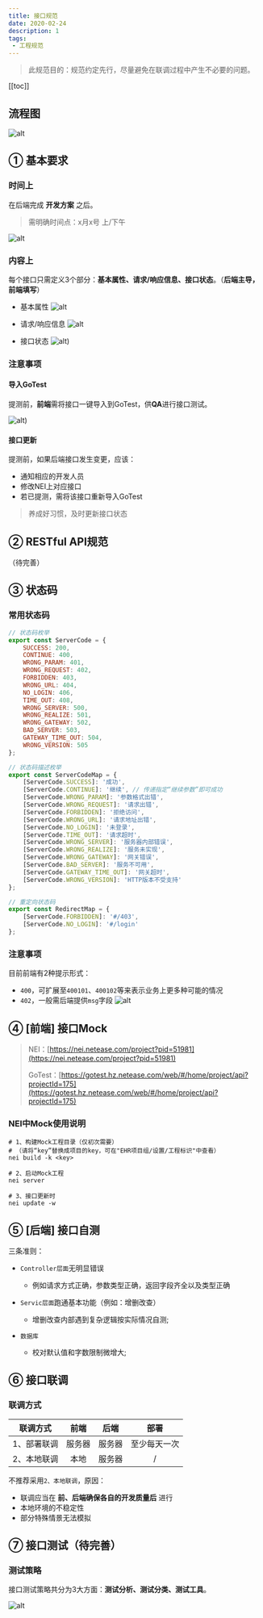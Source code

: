```yaml
---
title: 接口规范
date: 2020-02-24
description: 1
tags:
 - 工程规范
---
```

> 此规范目的：规范约定先行，尽量避免在联调过程中产生不必要的问题。

[[toc]]

## 流程图
![alt](./img/interface-0.png)

## ① 基本要求
### 时间上
在后端完成 **开发方案** 之后。
> 需明确时间点：x月x号 上/下午

![alt](./img/interface-1.png)

### 内容上
每个接口只需定义3个部分：**基本属性、请求/响应信息、接口状态**。（**后端主导，前端填写**）

 - 基本属性
![alt](./img/interface-2.png)

 - 请求/响应信息
![alt](./img/interface-3.png)

 - 接口状态
![alt](./img/interface-4.png))


### 注意事项
#### 导入GoTest
提测前，**前端**需将接口一键导入到GoTest，供**QA**进行接口测试。

![alt](./img/interface-5.png))

#### 接口更新
提测前，如果后端接口发生变更，应该：
 - 通知相应的开发人员
 - 修改NEI上对应接口
 - 若已提测，需将该接口重新导入GoTest

> 养成好习惯，及时更新接口状态

## ② RESTful API规范 <Badge type="error" text="New"/>
（待完善）

## ③ 状态码
### 常用状态码
```js
// 状态码枚举
export const ServerCode = {
    SUCCESS: 200,
    CONTINUE: 400,
    WRONG_PARAM: 401,
    WRONG_REQUEST: 402,
    FORBIDDEN: 403,
    WRONG_URL: 404,
    NO_LOGIN: 406,
    TIME_OUT: 408,
    WRONG_SERVER: 500,
    WRONG_REALIZE: 501,
    WRONG_GATEWAY: 502,
    BAD_SERVER: 503,
    GATEWAY_TIME_OUT: 504,
    WRONG_VERSION: 505
};

// 状态码描述枚举
export const ServerCodeMap = {
    [ServerCode.SUCCESS]: '成功',
    [ServerCode.CONTINUE]: '继续', // 传递指定“继续参数”即可成功
    [ServerCode.WRONG_PARAM]: '参数格式出错',
    [ServerCode.WRONG_REQUEST]: '请求出错',
    [ServerCode.FORBIDDEN]: '拒绝访问',
    [ServerCode.WRONG_URL]: '请求地址出错',
    [ServerCode.NO_LOGIN]: '未登录',
    [ServerCode.TIME_OUT]: '请求超时',
    [ServerCode.WRONG_SERVER]: '服务器内部错误',
    [ServerCode.WRONG_REALIZE]: '服务未实现',
    [ServerCode.WRONG_GATEWAY]: '网关错误',
    [ServerCode.BAD_SERVER]: '服务不可用',
    [ServerCode.GATEWAY_TIME_OUT]: '网关超时',
    [ServerCode.WRONG_VERSION]: 'HTTP版本不受支持'
};

// 重定向状态码
export const RedirectMap = {
    [ServerCode.FORBIDDEN]: '#/403',
    [ServerCode.NO_LOGIN]: '#/login'
};
```
### 注意事项
目前前端有2种提示形式：
 - `400`，可扩展至`400101`、`400102`等来表示业务上更多种可能的情况
 - `402`，一般需后端提供`msg`字段
![alt](./img/interface-6.png)

## ④ [前端] 接口Mock <Badge type="error" text="New"/>
<!-- 建议：NEI作为**接口编辑平台**（开发用），GoTest作为**接口提测平台**（QA用）。 -->

> NEI：[https://nei.netease.com/project?pid=51981](https://nei.netease.com/project?pid=51981)
> 
> GoTest：[https://gotest.hz.netease.com/web/#/home/project/api?projectId=175](https://gotest.hz.netease.com/web/#/home/project/api?projectId=175)



### NEI中Mock使用说明
```
# 1、构建Mock工程目录（仅初次需要）
# （请将“key”替换成项目的key，可在"EHR项目组/设置/工程标识"中查看）
nei build -k <key>

# 2、启动Mock工程
nei server

# 3、接口更新时
nei update -w
```

## ⑤ [后端] 接口自测 <Badge type="error" text="New"/>
三条准则：
 - `Controller层面`无明显错误
    - 例如请求方式正确，参数类型正确，返回字段齐全以及类型正确

 - `Servic层面`跑通基本功能（例如：增删改查）
    - 增删改查内部遇到复杂逻辑按实际情况自测;

 - `数据库`
    - 校对默认值和字数限制微增大;

## ⑥ 接口联调
### 联调方式
| 联调方式 | 前端 | 后端 | 部署 |
| ----- |:---:|:---:|:---:|
| 1、部署联调 | 服务器 | 服务器 | 至少每天一次 |
| 2、本地联调 | 本地 | 服务器 | / |

不推荐采用`2、本地联调`，原因：
 - 联调应当在 **前、后端确保各自的开发质量后** 进行
 - 本地环境的不稳定性
 - 部分特殊情景无法模拟

## ⑦ 接口测试（待完善）

### 测试策略
接口测试策略共分为3大方面：**测试分析、测试分类、测试工具**。

![alt](./img/interface-7.png)

